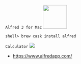 `Alfred 3 for Mac`
<img src="http://i.imgur.com/9yrOzBq.png" width="75">

```
shell> brew cask install alfred
```

`Calculator`
![](https://www.alfredapp.com/help/features/calculator/calculator.png)

- https://www.alfredapp.com/
